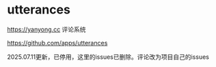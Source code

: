 # utterances
https://yanyong.cc 评论系统

https://github.com/apps/utterances


2025.07.11更新，已停用，这里的issues已删除。评论改为项目自己的issues
